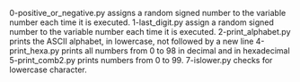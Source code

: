 0-positive_or_negative.py assigns a random signed number to the variable number each time it is executed.
1-last_digit.py assign a random signed number to the variable number each time it is executed.
2-print_alphabet.py prints the ASCII alphabet, in lowercase, not followed by a new line
4-print_hexa.py prints all numbers from 0 to 98 in decimal and in hexadecimal
5-print_comb2.py  prints numbers from 0 to 99.
7-islower.py checks for lowercase character.

